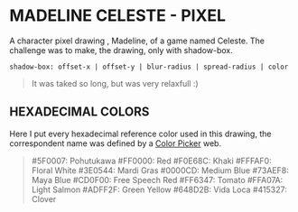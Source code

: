 
# MADELINE CELESTE - PIXEL

A character pixel drawing , Madeline, of a game named Celeste. The challenge was to make, the drawing, only with shadow-box.

`shadow-box: offset-x | offset-y | blur-radius | spread-radius | color`

> It was taked so long, but was very relaxfull :)

## HEXADECIMAL COLORS

Here I put every hexadecimal reference color used in this drawing, the correspondent name was defined by a [Color Picker](https://www.htmlcsscolor.com/) web.

> #5F0007: Pohutukawa
> #FF0000: Red
> #F0E68C: Khaki
> #FFFAF0: Floral White
> #3E0544: Mardi Gras
> #0000CD: Medium Blue
> #73AEF8: Maya Blue
> #CD0F00: Free Speech Red
> #FF6347: Tomato
> #FFA07A: Light Salmon
> #ADFF2F: Green Yellow
> #648D2B: Vida Loca
> #415327: Clover
